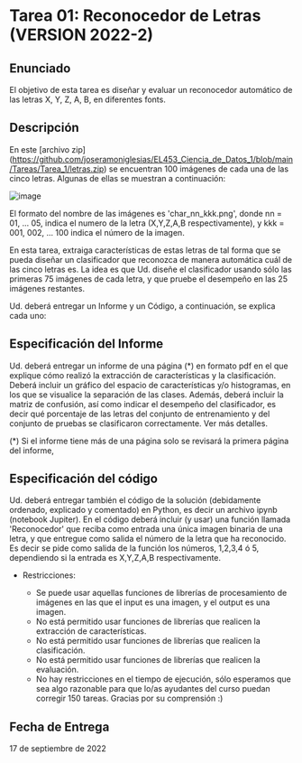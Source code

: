 # Tarea 01: Reconocedor de Letras (VERSION 2022-2)
## Enunciado

El objetivo de esta tarea es diseñar y evaluar un reconocedor automático de las letras X, Y, Z, A, B, en diferentes fonts.

## Descripción

En este [archivo zip] (https://github.com/joseramoniglesias/EL453_Ciencia_de_Datos_1/blob/main/Tareas/Tarea_1/letras.zip) se encuentran 100 imágenes de cada una de las cinco letras. Algunas de ellas se muestran a continuación:

![image](https://user-images.githubusercontent.com/38440709/186747306-902ea57d-1a03-4cb0-acb8-5234d24aaa72.png)

El formato del nombre de las imágenes es 'char_nn_kkk.png', donde nn = 01, ... 05, indica el numero de la letra (X,Y,Z,A,B respectivamente), y kkk = 001, 002, ... 100 indica el número de la imagen.

En esta tarea, extraiga características de estas letras de tal forma que se pueda diseñar un clasificador que reconozca de manera automática cuál de las cinco letras es. La idea es que Ud. diseñe el clasificador usando sólo las primeras 75 imágenes de cada letra, y que pruebe el desempeño en las 25 imágenes restantes.

Ud. deberá entregar un Informe y un Código, a continuación, se explica cada uno:

## Especificación del Informe

Ud. deberá entregar un informe de una página (*) en formato pdf en el que explique cómo realizó la extracción de características y la clasificación. Deberá incluir un gráfico del espacio de características y/o histogramas, en los que se visualice la separación de las clases. Además, deberá incluir la matriz de confusión, así como indicar el desempeño del clasificador, es decir qué porcentaje de las letras del conjunto de entrenamiento y del conjunto de pruebas se clasificaron correctamente. Ver más detalles.

(*) Si el informe tiene más de una página solo se revisará la primera página del informe,

## Especificación del código

Ud. deberá entregar también el código de la solución (debidamente ordenado, explicado y comentado) en Python, es decir un archivo ipynb (notebook Jupiter). En el código deberá incluir (y usar) una función llamada 'Reconocedor' que reciba como entrada una única imagen binaria de una letra, y que entregue como salida el número de la letra que ha reconocido. Es decir se pide como salida de la función los números, 1,2,3,4 ó 5, dependiendo si la entrada es X,Y,Z,A,B respectivamente.

* Restricciones:

  * Se puede usar aquellas funciones de librerías de procesamiento de imágenes en las que el input es una imagen, y el output es una imagen.
  * No está permitido usar funciones de librerías que realicen la extracción de características.
  * No está permitido usar funciones de librerías que realicen la clasificación.
  * No está permitido usar funciones de librerías que realicen la evaluación.
  * No hay restricciones en el tiempo de ejecución, sólo esperamos que sea algo razonable para que lo/as ayudantes del curso puedan corregir 150 tareas. Gracias por su comprensión :)

## Fecha de Entrega

17 de septiembre de 2022
